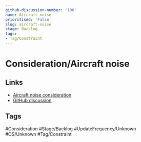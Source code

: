 ```yaml
---
github-discussion-number: '106'
name: Aircraft noise
prioritised: 'False'
slug: aircraft-noise
stage: Backlog
tags:
- Tag/Constraint
---
```


# Consideration/Aircraft noise



## Links

* [Aircraft noise consideration](https://design.planning.data.gov.uk/planning-consideration/aircraft-noise)
* [GitHub discussion](https://github.com/digital-land/data-standards-backlog/discussions/106)

## Tags

#Consideration #Stage/Backlog #UpdateFrequency/Unknown #OS/Unknown #Tag/Constraint